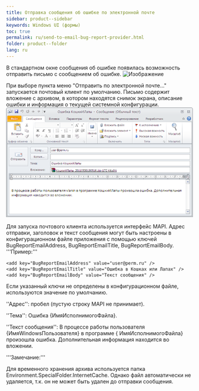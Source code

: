 ```yaml
---
title: Отправка сообщения об ошибке по электронной почте
sidebar: product--sidebar
keywords: Windows UI (формы)
toc: true
permalink: ru/send-to-email-bug-report-provider.html
folder: product--folder
lang: ru
---
```


В стандартном окне сообщения об ошибке появилась возможность отправить письмо с сообщением об ошибке.
![Изображение](/images/img/page/SendToEmailBugReportProvider/ErrorForm.png)

При выборе пункта меню "Отправить по электронной почте..." запускается почтовый клиент по умолчанию. Письмо содержит вложение с архивом, в котором находятся снимок экрана, описание ошибки и информация о текущей системной конфигурации.
![](/images/pages/img/page/SendToEmailBugReportProvider/Letter.png)

Для запуска почтового клиента используется интерфейс MAPI.
Адрес отправки, заголовок и текст сообщения могут быть настроены в конфигурационном файле приложения с помощью ключей BugReportEmailAddress, BugReportEmailTitle, BugReportEmailBody.
'''Пример:'''

```
<add key="BugReportEmailAddress" value="user@perm.ru" />
<add key="BugReportEmailTitle" value="Ошибка в Кошках или Лапах" />
<add key="BugReportEmailBody" value="Текст сообщения" />
```
Если указанный ключи не определены в конфигурационном файле, используются значение по умолчанию.

''Адрес'': пробел (пустую строку MAPI не принимает).

''Тема'': Ошибка {ИмяИсполнимогоФайла}.

''Текст сообщения'': В процессе работы пользователя {ИмяWindowsПользователя} в программе { ИмяИсполнимогоФайла} произошла ошибка. Дополнительная информация находится во вложении.

'''Замечание:'''

Для временного хранения архива используется папка Environment.SpecialFolder.InternetCache. Однако файл автоматически не удаляется, т.к. он не может быть удален до отправки сообщения.